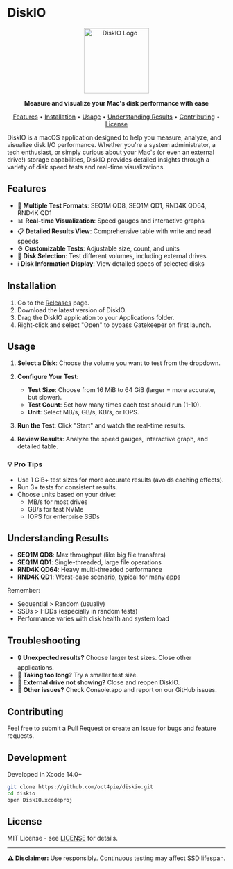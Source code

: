 # DiskIO

<p align="center">
  <img src="https://i.imgur.com/4XEPLPP.png" alt="DiskIO Logo" width="150"/>
</p>

<p align="center">
  <strong>Measure and visualize your Mac's disk performance with ease</strong>
</p>

<p align="center">
  <a href="#features">Features</a> •
  <a href="#installation">Installation</a> •
  <a href="#usage">Usage</a> •
  <a href="#understanding-results">Understanding Results</a> •
  <a href="#contributing">Contributing</a> •
  <a href="#license">License</a>
</p>

DiskIO is a macOS application designed to help you measure, analyze, and visualize disk I/O performance. Whether you're a system administrator, a tech enthusiast, or simply curious about your Mac's (or even an external drive!) storage capabilities, DiskIO provides detailed insights through a variety of disk speed tests and real-time visualizations.

## Features

- 🚀 **Multiple Test Formats**: SEQ1M QD8, SEQ1M QD1, RND4K QD64, RND4K QD1
- 📊 **Real-time Visualization**: Speed gauges and interactive graphs
- 📋 **Detailed Results View**: Comprehensive table with write and read speeds
- ⚙️ **Customizable Tests**: Adjustable size, count, and units
- 💾 **Disk Selection**: Test different volumes, including external drives
- ℹ️ **Disk Information Display**: View detailed specs of selected disks

## Installation

1. Go to the [Releases](https://github.com/oct4pie/diskio/releases) page.
2. Download the latest version of DiskIO.
3. Drag the DiskIO application to your Applications folder.
4. Right-click and select "Open" to bypass Gatekeeper on first launch.

## Usage

1. **Select a Disk**: Choose the volume you want to test from the dropdown.

2. **Configure Your Test**:
   - **Test Size**: Choose from 16 MiB to 64 GiB (larger = more accurate, but slower).
   - **Test Count**: Set how many times each test should run (1-10).
   - **Unit**: Select MB/s, GB/s, KB/s, or IOPS.

3. **Run the Test**: Click "Start" and watch the real-time results.

4. **Review Results**: Analyze the speed gauges, interactive graph, and detailed table.

### 💡 Pro Tips

- Use 1 GiB+ test sizes for more accurate results (avoids caching effects).
- Run 3+ tests for consistent results.
- Choose units based on your drive:
  - MB/s for most drives
  - GB/s for fast NVMe
  - IOPS for enterprise SSDs

## Understanding Results

- **SEQ1M QD8**: Max throughput (like big file transfers)
- **SEQ1M QD1**: Single-threaded, large file operations
- **RND4K QD64**: Heavy multi-threaded performance
- **RND4K QD1**: Worst-case scenario, typical for many apps

Remember:
- Sequential > Random (usually)
- SSDs > HDDs (especially in random tests)
- Performance varies with disk health and system load

## Troubleshooting

- 🔒 **Unexpected results?** Choose larger test sizes. Close other applications.
- 🐌 **Taking too long?** Try a smaller test size.
- 🔌 **External drive not showing?** Close and reopen DiskIO.
- 🐞 **Other issues?** Check Console.app and report on our GitHub issues.

## Contributing

Feel free to submit a Pull Request or create an Issue for bugs and feature requests.

## Development

Developed in Xcode 14.0+

```bash
git clone https://github.com/oct4pie/diskio.git
cd diskio
open DiskIO.xcodeproj
```

## License

MIT License - see [LICENSE](LICENSE) for details.

---
<p align="center">
  <strong>⚠️ Disclaimer:</strong> Use responsibly. Continuous testing may affect SSD lifespan.
</p>
